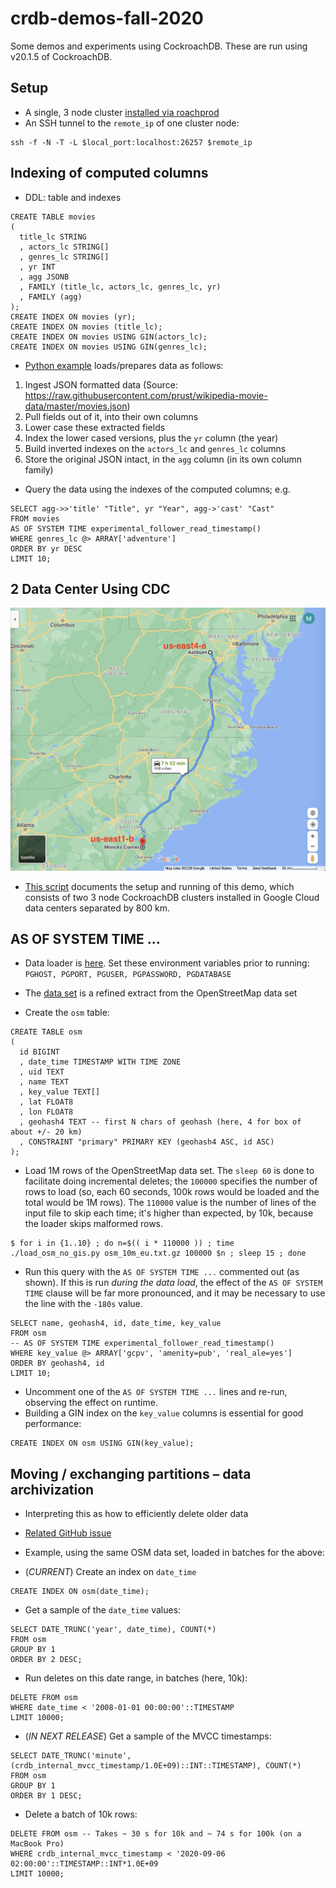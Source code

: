 # crdb-demos-fall-2020

Some demos and experiments using CockroachDB.
These are run using v20.1.5 of CockroachDB.

## Setup

* A single, 3 node cluster [installed via roachprod](./roachprod_3_gcp.sh)
* An SSH tunnel to the `remote_ip` of one cluster node:
```
ssh -f -N -T -L $local_port:localhost:26257 $remote_ip
```

## Indexing of computed columns

* DDL: table and indexes

```
CREATE TABLE movies
(
  title_lc STRING
  , actors_lc STRING[]
  , genres_lc STRING[]
  , yr INT
  , agg JSONB
  , FAMILY (title_lc, actors_lc, genres_lc, yr)
  , FAMILY (agg)
);
CREATE INDEX ON movies (yr);
CREATE INDEX ON movies (title_lc);
CREATE INDEX ON movies USING GIN(actors_lc);
CREATE INDEX ON movies USING GIN(genres_lc);
```

* [Python example](./computed_columns.py) loads/prepares data as follows:
1. Ingest JSON formatted data (Source: https://raw.githubusercontent.com/prust/wikipedia-movie-data/master/movies.json)
1. Pull fields out of it, into their own columns
1. Lower case these extracted fields
1. Index the lower cased versions, plus the `yr` column (the year)
1. Build inverted indexes on the `actors_lc` and `genres_lc` columns
1. Store the original JSON intact, in the `agg` column (in its own column family)

* Query the data using the indexes of the computed columns; e.g.

```
SELECT agg->>'title' "Title", yr "Year", agg->'cast' "Cast"
FROM movies
AS OF SYSTEM TIME experimental_follower_read_timestamp()
WHERE genres_lc @> ARRAY['adventure']
ORDER BY yr DESC
LIMIT 10;
```

## 2 Data Center Using CDC

![2 DC map](./2-DC-locations-map.jpg)

* [This script](./roachprod_3_gcp.sh) documents the setup and running of this demo, which consists of two 3 node CockroachDB
clusters installed in Google Cloud data centers separated by 800 km.

## AS OF SYSTEM TIME ...

* Data loader is [here](./load_osm_offset.py). Set these environment variables prior to running: `PGHOST, PGPORT, PGUSER, PGPASSWORD, PGDATABASE`
* The [data set](https://storage.googleapis.com/crl-goddard-gis/osm_10m_eu.txt.gz) is a refined extract from the OpenStreetMap data set

* Create the `osm` table:

```
CREATE TABLE osm
(
  id BIGINT
  , date_time TIMESTAMP WITH TIME ZONE
  , uid TEXT
  , name TEXT
  , key_value TEXT[]
  , lat FLOAT8
  , lon FLOAT8
  , geohash4 TEXT -- first N chars of geohash (here, 4 for box of about +/- 20 km)
  , CONSTRAINT "primary" PRIMARY KEY (geohash4 ASC, id ASC)
);

```

* Load 1M rows of the OpenStreetMap data set.  The `sleep 60` is done to facilitate doing incremental deletes; the `100000` specifies the number
of rows to load (so, each 60 seconds, 100k rows would be loaded and the total would be 1M rows).  The `110000` value is the number of lines of
the input file to skip each time; it's higher than expected, by 10k, because the loader skips malformed rows.


```
$ for i in {1..10} ; do n=$(( i * 110000 )) ; time ./load_osm_no_gis.py osm_10m_eu.txt.gz 100000 $n ; sleep 15 ; done
```

* Run this query with the `AS OF SYSTEM TIME ...` commented out (as shown).  If this is run *during the data load*, the effect
of the `AS OF SYSTEM TIME` clause will be far more pronounced, and it may be necessary to use the line with the `-180s` value.

```
SELECT name, geohash4, id, date_time, key_value
FROM osm
-- AS OF SYSTEM TIME experimental_follower_read_timestamp()
WHERE key_value @> ARRAY['gcpv', 'amenity=pub', 'real_ale=yes']
ORDER BY geohash4, id
LIMIT 10;
```

* Uncomment one of the `AS OF SYSTEM TIME ...` lines and re-run, observing the effect on runtime.
* Building a GIN index on the `key_value` columns is essential for good performance:
```
CREATE INDEX ON osm USING GIN(key_value);
```

## Moving / exchanging partitions – data archivization

* Interpreting this as how to efficiently delete older data 
* [Related GitHub issue](https://github.com/cockroachdb/docs/issues/5647)
* Example, using the same OSM data set, loaded in batches for the above:

* (*CURRENT*) Create an index on `date_time`

```
CREATE INDEX ON osm(date_time);
```

* Get a sample of the `date_time` values:
```
SELECT DATE_TRUNC('year', date_time), COUNT(*)
FROM osm
GROUP BY 1
ORDER BY 2 DESC;
```

* Run deletes on this date range, in batches (here, 10k):
```
DELETE FROM osm
WHERE date_time < '2008-01-01 00:00:00'::TIMESTAMP
LIMIT 10000;
```

* (*IN NEXT RELEASE*) Get a sample of the MVCC timestamps:
```
SELECT DATE_TRUNC('minute', (crdb_internal_mvcc_timestamp/1.0E+09)::INT::TIMESTAMP), COUNT(*)
FROM osm
GROUP BY 1
ORDER BY 1 DESC;
```

* Delete a batch of 10k rows:
```
DELETE FROM osm -- Takes ~ 30 s for 10k and ~ 74 s for 100k (on a MacBook Pro)
WHERE crdb_internal_mvcc_timestamp < '2020-09-06 02:00:00'::TIMESTAMP::INT*1.0E+09
LIMIT 10000;
```



